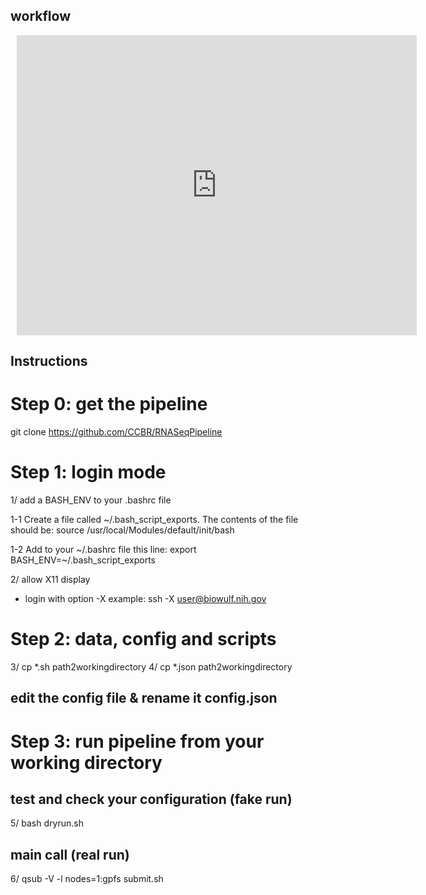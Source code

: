 ## workflow
<div style="width: 640px; height: 480px; margin: 10px; position: relative;"><iframe allowfullscreen frameborder="0" style="width:640px; height:480px" src="https://www.lucidchart.com/documents/embeddedchart/6a805a1f-7d82-43cf-b0a4-4e71faed9ce1" id="HdlORD7K~6a7"></iframe></div>

##  Instructions
# Step 0: get the pipeline
   git clone https://github.com/CCBR/RNASeqPipeline

# Step 1: login mode
1/ add a BASH_ENV to  your .bashrc file

  1-1 Create a file called ~/.bash_script_exports.
      The contents of the file should be:
      source /usr/local/Modules/default/init/bash

  1-2 Add to your ~/.bashrc file this line:
      export BASH_ENV=~/.bash_script_exports

2/ allow X11 display
- login with option -X
  example: ssh -X user@biowulf.nih.gov 

# Step 2: data, config and scripts 

3/ cp *.sh path2workingdirectory
4/ cp *.json path2workingdirectory
  
  ## edit the config file & rename it config.json


# Step 3: run pipeline from your working directory

## test and check your configuration (fake run)
5/ bash dryrun.sh

## main call (real run)
6/ qsub -V -l nodes=1:gpfs submit.sh
